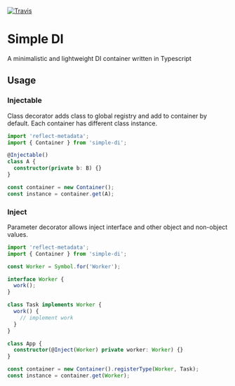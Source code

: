 [![Travis](https://api.travis-ci.org/vposd/simple-di.svg)](https://travis-ci.org/vposd/simple-di/)

# Simple DI

A minimalistic and lightweight DI container written in Typescript

## Usage

### Injectable

Class decorator adds class to global registry and add to container by default.
Each container has different class instance.

```typescript
import 'reflect-metadata';
import { Container } from 'simple-di';

@Injectable()
class A {
  constructor(private b: B) {}
}

const container = new Container();
const instance = container.get(A);
```

### Inject

Parameter decorator allows inject interface and other object and non-object values.

```typescript
import 'reflect-metadata';
import { Container } from 'simple-di';

const Worker = Symbol.for('Worker');

interface Worker {
  work();
}

class Task implements Worker {
  work() {
    // implement work
  }
}

class App {
  constructor(@Inject(Worker) private worker: Worker) {}
}

const container = new Container().registerType(Worker, Task);
const instance = container.get(Worker);
```
